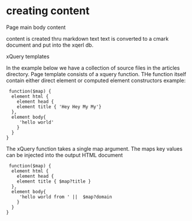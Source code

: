 # creating content

Page main body content

 content is created thru markdown text
 text is converted to a cmark document and put into the xqerl db.

xQuery templates

In the example below we have a collection of source files in the articles directory.
Page template consists of a xquery function.
THe function itself contain either direct element or computed element constructors
example: 

``` xquery
 function($map) {
  element html {
    element head {
    element title { 'Hey Hey My My'}
  },
  element body{ 
     'hello world' 
    }
  }
}
```

The xQuery function takes a single map argument. 
The maps key values can be injected into the output HTML document

``` xquery
 function($map) {
  element html {
    element head {
    element title { $map?title }
  },
  element body{ 
     'hello world from ' ||  $map?domain
    }
  }
}
```


